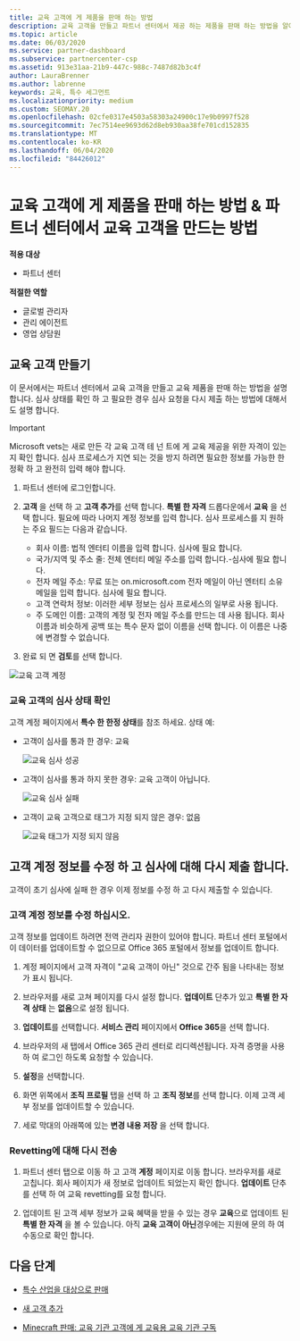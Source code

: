 ```yaml
---
title: 교육 고객에 게 제품을 판매 하는 방법
description: 교육 고객을 만들고 파트너 센터에서 제공 하는 제품을 판매 하는 방법을 알아보세요.
ms.topic: article
ms.date: 06/03/2020
ms.service: partner-dashboard
ms.subservice: partnercenter-csp
ms.assetid: 913e31aa-21b9-447c-988c-7487d82b3c4f
author: LauraBrenner
ms.author: labrenne
keywords: 교육, 특수 세그먼트
ms.localizationpriority: medium
ms.custom: SEOMAY.20
ms.openlocfilehash: 02cfe0317e4503a58303a24900c17e9b0997f528
ms.sourcegitcommit: 7ec7514ee9693d62d8eb930aa38fe701cd152835
ms.translationtype: MT
ms.contentlocale: ko-KR
ms.lasthandoff: 06/04/2020
ms.locfileid: "84426012"
---
```

# <a name="how-to-sell-offers-to-education-customers--how-to-create-an-education-customer-in-partner-center"></a>교육 고객에 게 제품을 판매 하는 방법 & 파트너 센터에서 교육 고객을 만드는 방법

**적용 대상**

- 파트너 센터

**적절한 역할**

- 글로벌 관리자
- 관리 에이전트
- 영업 상담원

## <a name="create-an-education-customer"></a>교육 고객 만들기

이 문서에서는 파트너 센터에서 교육 고객을 만들고 교육 제품을 판매 하는 방법을 설명 합니다. 심사 상태를 확인 하 고 필요한 경우 심사 요청을 다시 제출 하는 방법에 대해서도 설명 합니다.

> [!IMPORTANT]
> Microsoft vets는 새로 만든 각 교육 고객 테 넌 트에 게 교육 제공을 위한 자격이 있는지 확인 합니다.  심사 프로세스가 지연 되는 것을 방지 하려면 필요한 정보를 가능한 한 정확 하 고 완전히 입력 해야 합니다.

1. 파트너 센터에 로그인합니다.

2. **고객** 을 선택 하 고 **고객 추가**를 선택 합니다. **특별 한 자격** 드롭다운에서 **교육** 을 선택 합니다.  필요에 따라 나머지 계정 정보를 입력 합니다.  심사 프로세스를 지 원하는 주요 필드는 다음과 같습니다.

   - 회사 이름: 법적 엔터티 이름을 입력 합니다. 심사에 필요 합니다.
   - 국가/지역 및 주소 줄: 전체 엔터티 메일 주소를 입력 합니다.-심사에 필요 합니다.
   - 전자 메일 주소: 무료 또는 on.microsoft.com 전자 메일이 아닌 엔터티 소유 메일을 입력 합니다. 심사에 필요 합니다.
   - 고객 연락처 정보: 이러한 세부 정보는 심사 프로세스의 일부로 사용 됩니다.
   - 주 도메인 이름: 고객의 계정 및 전자 메일 주소를 만드는 데 사용 됩니다.  회사 이름과 비슷하게 공백 또는 특수 문자 없이 이름을 선택 합니다.  이 이름은 나중에 변경할 수 없습니다.

3. 완료 되 면 **검토**를 선택 합니다.

![교육 고객 계정](images/eduaccountinfo.png)

### <a name="confirm-your-education-customers-vetting-status"></a>교육 고객의 심사 상태 확인

고객 계정 페이지에서 **특수 한 한정 상태**를 참조 하세요.
상태 예:

- 고객이 심사를 통과 한 경우: 교육

   ![교육 심사 성공](images/edupassedvetting.png)

- 고객이 심사를 통과 하지 못한 경우: 교육 고객이 아닙니다.

   ![교육 심사 실패](images/edudidnotpassvetting.PNG)

- 고객이 교육 고객으로 태그가 지정 되지 않은 경우: 없음

   ![교육 태그가 지정 되지 않음](images/edunottagged.PNG)

## <a name="correct-the-customer-account-info-and-resubmit-for-vetting"></a>고객 계정 정보를 수정 하 고 심사에 대해 다시 제출 합니다.  

고객이 초기 심사에 실패 한 경우 이제 정보를 수정 하 고 다시 제출할 수 있습니다.

### <a name="correct-the-customer-account-information"></a>고객 계정 정보를 수정 하십시오.

고객 정보를 업데이트 하려면 전역 관리자 권한이 있어야 합니다. 파트너 센터 포털에서이 데이터를 업데이트할 수 없으므로 Office 365 포털에서 정보를 업데이트 합니다.

1. 계정 페이지에서 고객 자격이 "교육 고객이 아닌" 것으로 간주 됨을 나타내는 정보가 표시 됩니다.

2. 브라우저를 새로 고쳐 페이지를 다시 설정 합니다. **업데이트** 단추가 있고 **특별 한 자격 상태** 는 **없음**으로 설정 됩니다.

3. **업데이트**를 선택합니다. **서비스 관리** 페이지에서 **Office 365**을 선택 합니다.

4. 브라우저의 새 탭에서 Office 365 관리 센터로 리디렉션됩니다. 자격 증명을 사용 하 여 로그인 하도록 요청할 수 있습니다.

5. **설정**을 선택합니다.

6. 화면 위쪽에서 **조직 프로필** 탭을 선택 하 고 **조직 정보**를 선택 합니다. 이제 고객 세부 정보를 업데이트할 수 있습니다.

7. 세로 막대의 아래쪽에 있는 **변경 내용 저장** 을 선택 합니다.  

### <a name="resubmit-for-revetting"></a>Revetting에 대해 다시 전송

1. 파트너 센터 탭으로 이동 하 고 고객 **계정** 페이지로 이동 합니다. 브라우저를 새로 고칩니다. 회사 페이지가 새 정보로 업데이트 되었는지 확인 합니다. **업데이트** 단추를 선택 하 여 교육 revetting를 요청 합니다.

2. 업데이트 된 고객 세부 정보가 교육 혜택을 받을 수 있는 경우 **교육**으로 업데이트 된 **특별 한 자격** 을 볼 수 있습니다. 아직 **교육 고객이 아닌**경우에는 지원에 문의 하 여 수동으로 확인 합니다.

## <a name="next-steps"></a>다음 단계

- [특수 산업을 대상으로 판매](get-special-pricing-for-offers.md)

- [새 고객 추가](add-a-new-customer.md)

- [Minecraft 판매: 교육 기관 고객에 게 교육용 교육 기관 구독](minecraft-subscriptions.md)
